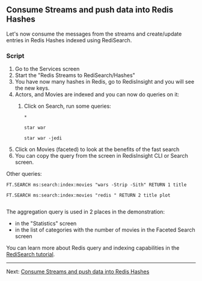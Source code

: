 
## Consume Streams and push data into Redis Hashes

Let's now consume the messages from the streams and create/update entries in Redis Hashes indexed using RediSearch.

### Script

1. Go to the Services screen
2. Start the  "Redis Streams to RediSearch/Hashes"
3. You have now many hashes in Redis, go to RedisInsight and you will see the new keys.
4. Actors, and Movies are indexed and you can now do queries on it:
    1. Click on Search, run some queries:
        
        `*`

        `star war`

        `star war -jedi`
5. Click on Movies (faceted) to look at the benefits of the fast search
6. You can copy the query from the screen in RedisInsight CLI or Search screen.

Other queries:
```
FT.SEARCH ms:search:index:movies "wars -Strip -Sith" RETURN 1 title
```

```
FT.SEARCH ms:search:index:movies "redis " RETURN 2 title plot
```

```FT.AGGREGATE ms:search:index:movies: "@release_year:2015" GROUPBY 1 @genre REDUCE COUNT 0 AS sum SORTBY 2 @genre ASC MAX 10
```

The aggregation query is used in 2 places in the demonstration:

* in the "Statistics" screen
* in the list of categories with the number of movies in the Faceted Search screen


You can learn more about Redis query and indexing capabilities in the [RediSearch tutorial](https://github.com/RediSearch/redisearch-getting-started/blob/master/docs/001-introduction.md).

---
Next: [Consume Streams and push data into Redis Hashes](07-.md)